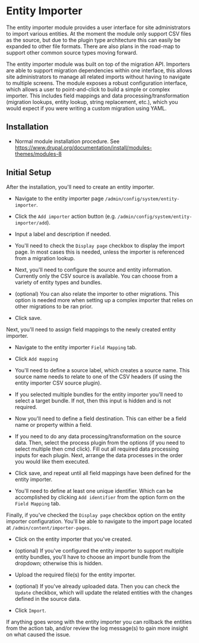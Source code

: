 Entity Importer
===========

The entity importer module provides a user interface for site administrators to import various entities. At the moment the module only support CSV files as the source, but due to the plugin type architecture this can easily be expanded to other file formats. There are also plans in the road-map to support other common source types moving forward.

The entity importer module was built on top of the migration API. Importers are able to support migration dependencies within one interface, this allows site administrators to manage all related imports without having to navigate to multiple screens. The module exposes a robust configuration interface, which allows a user to point-and-click to build a simple or complex importer. This includes field mappings and data processing/transformation (migration lookups, entity lookup, string replacement, etc.), which you would expect if you were writing a custom migration using YAML.
 
Installation
------------

* Normal module installation procedure. See
  https://www.drupal.org/documentation/install/modules-themes/modules-8
  
Initial Setup
------------

After the installation, you'll need to create an entity importer.

* Navigate to the entity importer page `/admin/config/system/entity-importer`.

* Click the `Add importer` action button (e.g. `/admin/config/system/entity-importer/add`).

* Input a label and description if needed.

* You'll need to check the `Display page` checkbox to display the import page. In most cases this is needed, unless the importer is referenced from a migration lookup. 

* Next, you'll need to configure the source and entity information. Currently only the CSV source is available. You can choose from a variety of entity types and bundles.

* (optional) You can also relate the importer to other migrations. This option is needed more when setting up a complex importer that relies on other migrations to be ran prior.

* Click save.

Next, you'll need to assign field mappings to the newly created entity importer.

* Navigate to the entity importer `Field Mapping` tab.

* Click `Add mapping`

* You'll need to define a source label, which creates a source name. This source name needs to relate to one of the CSV headers (if using the entity importer CSV source plugin).

* If you selected multiple bundles for the entity importer you'll need to select a target bundle. If not, then this input is hidden and is not required.

* Now you'll need to define a field destination. This can either be a field name or property within a field.

* If you need to do any data processing/transformation on the source data. Then, select the process plugin from the options (if you need to select multiple then cmd click). Fill out all required data processing inputs for each plugin. Next, arrange the data processes in the order you would like them executed.

* Click save, and repeat until all field mappings have been defined for the entity importer.

* You'll need to define at least one unique identifier. Which can be accomplished by clicking `Add identifier` from the option form on the `Field Mapping` tab.

Finally, if you've checked the `Display page` checkbox option on the entity importer configuration. You'll be able to navigate to the import page located at `/admin/content/importer-pages`.

* Click on the entity importer that you've created.

* (optional) If you've configured the entity importer to support multiple entity bundles, you'll have to choose an import bundle from the dropdown; otherwise this is hidden.

* Upload the required file(s) for the entity importer.

* (optional) If you've already uploaded data. Then you can check the `Update` checkbox, which will update the related entities with the changes defined in the source data.

* Click `Import`.

If anything goes wrong with the entity importer you can rollback the entities from the action tab, and/or review the log message(s) to gain more insight on what caused the issue.
